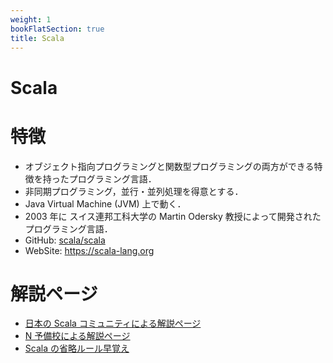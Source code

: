 ```yaml
---
weight: 1
bookFlatSection: true
title: Scala
---
```


# Scala

# 特徴
- オブジェクト指向プログラミングと関数型プログラミングの両方ができる特徴を持ったプログラミング言語．
- 非同期プログラミング，並行・並列処理を得意とする．
- Java Virtual Machine (JVM) 上で動く．
- 2003 年に スイス連邦工科大学の Martin Odersky 教授によって開発されたプログラミング言語．
- GitHub: [scala/scala](https://github.com/scala/scala)
- WebSite: https://scala-lang.org

# 解説ページ
- [日本の Scala コミュニティによる解説ページ](https://scala-text.github.io/scala_text/)
- [N 予備校による解説ページ](https://www.nnn.ed.nico/pages/programming/)
- [Scala の省略ルール早覚え](https://gist.github.com/gakuzzzz/10104162)
